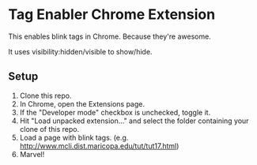 # <blink> Tag Enabler Chrome Extension

This enables blink tags in Chrome.  Because they're awesome.

It uses visibility:hidden/visible to show/hide.

## Setup

1. Clone this repo.
2. In Chrome, open the Extensions page.
3. If the "Developer mode" checkbox is unchecked, toggle it.
4. Hit "Load unpacked extension..." and select the folder containing your clone of this repo.
5. Load a page with blink tags.  (e.g. http://www.mcli.dist.maricopa.edu/tut/tut17.html)
6. Marvel!

